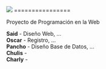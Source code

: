 <img src="http://2.bp.blogspot.com/-7_CxRaHsuBs/UXRQu9hN3QI/AAAAAAAABUg/SygHKoydLcI/s320/logo.png"/>
================

Proyecto de Programación en la Web

<b>Said</b> - Diseño Web, ...<br>
<b>Oscar</b> - Registro, ...<br>
<b>Pancho</b> - Diseño Base de Datos, ...<br>
<b>Chulis</b> -<br>
<b>Charly</b> -<br>
